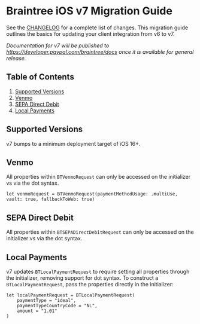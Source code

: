 # Braintree iOS v7 Migration Guide

See the [CHANGELOG](/CHANGELOG.md) for a complete list of changes. This migration guide outlines the basics for updating your client integration from v6 to v7.

_Documentation for v7 will be published to https://developer.paypal.com/braintree/docs once it is available for general release._

## Table of Contents

1. [Supported Versions](#supported-versions)
1. [Venmo](#venmo)
1. [SEPA Direct Debit](#sepa-direct-debit)
1. [Local Payments](#local-payments)

## Supported Versions

v7 bumps to a minimum deployment target of iOS 16+.

## Venmo
All properties within `BTVenmoRequest` can only be accessed on the initializer vs via the dot syntax.

```
let venmoRequest = BTVenmoRequest(paymentMethodUsage: .multiUse, vault: true, fallbackToWeb: true)
```

## SEPA Direct Debit
All properties within `BTSEPADirectDebitRequest` can only be accessed on the initializer vs via the dot syntax.

## Local Payments
v7 updates `BTLocalPaymentRequest` to require setting all properties through the initializer, removing support for dot syntax. To construct a `BTLocalPaymentRequest`, pass the properties directly in the initializer:

```
let localPaymentRequest = BTLocalPaymentRequest(
    paymentType = "ideal",
    paymentTypeCountryCode = "NL",
    amount = "1.01"
)
```

